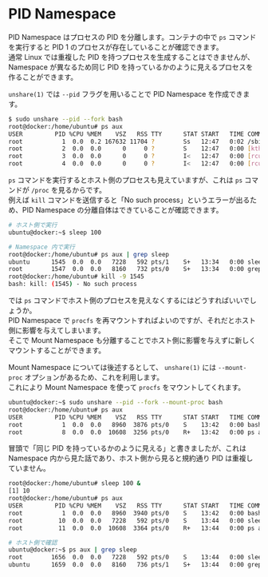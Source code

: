 # PID Namespace

PID Namespace はプロセスの PID を分離します。コンテナの中で `ps` コマンドを実行すると PID 1 のプロセスが存在していることが確認できます。  
通常 Linux では重複した PID を持つプロセスを生成することはできませんが、Namespace が異なるため同じ PID を持っているかのように見えるプロセスを作ることができます。  

`unshare(1)` では `--pid` フラグを用いることで PID Namespace を作成できます。  

```sh
$ sudo unshare --pid --fork bash
root@docker:/home/ubuntu# ps aux
USER         PID %CPU %MEM    VSZ   RSS TTY      STAT START   TIME COMMAND
root           1  0.0  0.2 167632 11704 ?        Ss   12:47   0:02 /sbin/init
root           2  0.0  0.0      0     0 ?        S    12:47   0:00 [kthreadd]
root           3  0.0  0.0      0     0 ?        I<   12:47   0:00 [rcu_gp]
root           4  0.0  0.0      0     0 ?        I<   12:47   0:00 [rcu_par_gp]
```

`ps` コマンドを実行するとホスト側のプロセスも見えていますが、これは `ps` コマンドが `/proc` を見るからです。  
例えば `kill` コマンドを送信すると「No such process」というエラーが出るため、PID Namespace の分離自体はできていることが確認できます。

```sh
# ホスト側で実行
ubuntu@docker:~$ sleep 100

# Namespace 内で実行
root@docker:/home/ubuntu# ps aux | grep sleep
ubuntu      1545  0.0  0.0   7228   592 pts/1    S+   13:34   0:00 sleep 100
root        1547  0.0  0.0   8160   732 pts/0    S+   13:34   0:00 grep --color=auto sleep
root@docker:/home/ubuntu# kill -9 1545
bash: kill: (1545) - No such process
```

では `ps` コマンドでホスト側のプロセスを見えなくするにはどうすればいいでしょうか。  
PID Namespace で `procfs` を再マウントすればよいのですが、それだとホスト側に影響を与えてしまいます。  
そこで Mount Namespace も分離することでホスト側に影響を与えずに新しくマウントすることができます。  

Mount Namespace については後述するとして、 `unshare(1)` には `--mount-proc` オプションがあるため、これを利用します。  
これにより Mount Namespace を使って `procfs` をマウントしてくれます。

```sh
ubuntu@docker:~$ sudo unshare --pid --fork --mount-proc bash
root@docker:/home/ubuntu# ps aux
USER         PID %CPU %MEM    VSZ   RSS TTY      STAT START   TIME COMMAND
root           1  0.0  0.0   8960  3876 pts/0    S    13:42   0:00 bash
root           8  0.0  0.0  10608  3256 pts/0    R+   13:42   0:00 ps aux
```

冒頭で「同じ PID を持っているかのように見える」と書きましたが、これは Namespace 内から見た話であり、ホスト側から見ると規約通り PID は重複していません。  

```sh
root@docker:/home/ubuntu# sleep 100 &
[1] 10
root@docker:/home/ubuntu# ps aux
USER         PID %CPU %MEM    VSZ   RSS TTY      STAT START   TIME COMMAND
root           1  0.0  0.0   8960  3940 pts/0    S    13:42   0:00 bash
root          10  0.0  0.0   7228   592 pts/0    S    13:44   0:00 sleep 100
root          11  0.0  0.0  10608  3364 pts/0    R+   13:44   0:00 ps aux

# ホスト側で確認
ubuntu@docker:~$ ps aux | grep sleep
root        1656  0.0  0.0   7228   592 pts/0    S    13:44   0:00 sleep 100
ubuntu      1659  0.0  0.0   8160   736 pts/1    S+   13:44   0:00 grep --color=auto sleep
```
